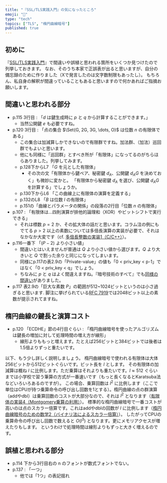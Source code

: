 ```yaml
---
title: "『SSL/TLS実践入門』の気になったところ"
emoji: "🧮"
type: "tech"
topics: ["TLS", "楕円曲線暗号"]
published: true
---
```

## 初めに
『[SSL/TLS実践入門](https://gihyo.jp/book/2024/978-4-297-14178-3)』で間違いや誤植と思われる箇所をいくつか見つけたので列挙しておきます。
なお、そのうち本家で正誤表が出ると思いますが、自分の備忘録のために作りました（Xで発言したのは文字数制限もあったし）。
もちろん、私自身の解釈が間違っていることもあると思いますので何かあればご指摘お願いします。

## 間違いと思われる部分
- p.115 3行目 : 「$d$ は鍵生成時に $p$ と $q$ から計算することができます。」
  - 当然公開鍵 $e$ も必要ですね。
- p.120 3行目 : 「点の集合 $\Set{G, 2G, 3G, \dots, O}$ は位数 $n$ の有限体である」
  - この集合は加減算しかできないので有限群ですね。加法群、（加法）巡回群でもよいと思います。
  - 他にも同様に「巡回群」とすべき所が「有限体」になってるのがちらほらありました。列挙してみます。
  - p.128下からL7 「$G$ を元とした有限体」
    - その次の文「有限体から鍵ペア、秘密鍵 $d_A$、公開鍵 $d_A G$ を決めておく」も微妙に変かと。
     「有限体から秘密鍵 $d_A$ を選び、公開鍵 $d_A G$ を計算する」でしょうか。
  - p.130下からL6 「この曲線上に有限体の演算を定義する」
  - p.132のL8 「$B$ は位数 $l$ の有限体」
  - p.151の「曲線とパラメータの関係」の段落の2行目「位数 $n$ の有限体」
- p.107 : 「有限体は…四則演算が排他的論理和（XOR）やビットシフトで実行できる」
  - それは標数 $p=2$ か、その拡大体の話だと思います。コラム注の例にもでてる $p>2$ 以上の素数については多倍長演算の実装が必要で、それはなかなか大変です（cf. [多倍長整数の実装1（C/C++）](https://zenn.dev/herumi/articles/bitint-01-cpp)）。
- p.116一番下 「$(P-2)$ より小さい値」
  - 間違いとはいえませんが普通は $Q$ より小さい値から選びます。$Q$ より大きいと $Q$ で割った余りと同じになってしまいます。
  - 同様にp.117の表2.9の「Private-value」の値も「0 < priv_key < p-1」ではなく「0 < priv_key < q」でしょう。
  - ちなみに $p$ と $q$ はよく間違えますね。『暗号技術のすべて』でも[同様の間違い](https://zenn.dev/herumi/articles/ecc-elgamal-variant#%E6%9A%97%E5%8F%B7%E5%8C%96-1)がありました。
- p.117 表2.9の「巨大な素数 $P$」の範囲が512~1024ビットというのは小さ過ぎると思います.
  脚注に挙げられている[RFC 7919](https://datatracker.ietf.org/doc/html/rfc7919#appendix-A.1)では2048ビット以上の素数が提示されてますね。

## 楕円曲線の鍵長と演算コスト
- p.120 「ECDHE」節の4行目ぐらい : 「楕円曲線暗号を使ったアルゴリズムは鍵長の増加に対して処理時間の増え方が線形」
  - 線形よりももっと増えます。たとえば256ビットと384ビットでは後者は1.5倍よりずっと重たいです。

以下、もう少し詳しく説明しましょう。
楕円曲線暗号で使われる有限体は大体256ビットから512ビットぐらいです。ビット長を $l$ とします。
その有限体の加減算は概ね $l$ に比例します。ただ乗算はそれよりも重たいです。$l \approx 512$ ぐらいまでは小学校で習う筆算の方式が一番速いです（もっと長くなるとKaratsuba法などいろいろあるのですが）。
この場合、乗算回数は $l^2$ に比例します（ここで単位はCPUが持つ乗算命令の呼び出し回数を1とする）。楕円曲線の点の群演算（addやdbl）は乗算回数のコストが大部分なので、それは $l^2$ となります（[有限体の実装4（Montgomery乗算の利用）](https://zenn.dev/herumi/articles/finite-field-04-mul)）。
標準的な楕円曲線暗号で一番コストが高いのは点のスカラー倍算です。これはaddやdblの回数が $l$ に比例します（[楕円曲線暗号のための数学2（バイナリ法によるスカラー倍算）](https://zenn.dev/herumi/articles/ecc-binary-method)）。
したがってCPUの乗算命令の呼び出し回数で数えると $O(l^3)$ となります。更にメモリアクセスが増えたりもします。
というわけで処理時間は線形よりもずっと大きく増えるのです。

## 誤植と思われる部分
- p.114 下から3行目右の n のフォントが数式フォントでない。
- p.137 : 「一つ」
  - 他では「1つ」の表記揺れ
